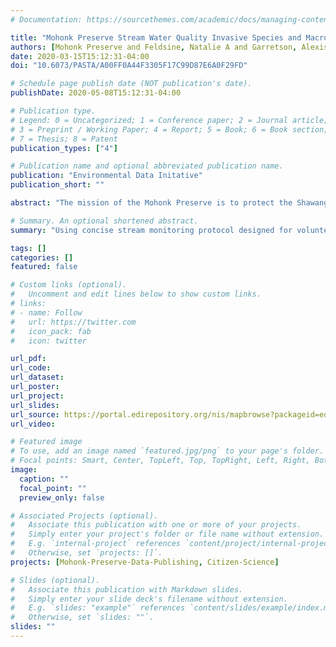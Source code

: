 ```yaml
---
# Documentation: https://sourcethemes.com/academic/docs/managing-content/

title: "Mohonk Preserve Stream Water Quality Invasive Species and Macroinvertebrate Sampling From 2017 Present"
authors: [Mohonk Preserve and Feldsine, Natalie A and Garretson, Alexis C and Kathe, Jessica J and Long, Elizabeth C and Montoya, Anthony J and Napoli, Megan M and Wander, Heather and Citizen Science Volunteers]
date: 2020-03-15T15:12:31-04:00
doi: "10.6073/PASTA/A00FF0A44F3305F17C99D87E6A0F29FD"

# Schedule page publish date (NOT publication's date).
publishDate: 2020-05-08T15:12:31-04:00

# Publication type.
# Legend: 0 = Uncategorized; 1 = Conference paper; 2 = Journal article;
# 3 = Preprint / Working Paper; 4 = Report; 5 = Book; 6 = Book section;
# 7 = Thesis; 8 = Patent
publication_types: ["4"]

# Publication name and optional abbreviated publication name.
publication: "Environmental Data Initative"
publication_short: ""

abstract: "The mission of the Mohonk Preserve is to protect the Shawangunk Mountains region and inspire people to care for, enjoy, and explore their natural world. Among these 8,000 acres are the vernal pools, permanent springs, tributaries, Humpo Marsh, and the Humpo Kill, and parts of the Kleine Kill and Coxing Kill watersheds within the Hudson River Drainage Basin. Not only are the areas around the Shawangunks established habitats for New York State (NYS) protected species, including an Audubon-designated Important Bird Area, but the watershed also encapsulates more than one agricultural land use area, as well as Rondout Creek, which is an important waterway for the New York City water supply. A conservation plan must be implemented in these areas in particular, keeping in line with the Mohonk Preserves goal to conserve the Shawangunk region for both humans and the greater ecosystem within it. Recognizing the immediate and long-term conservation needs of the streams in this region by employing volunteer data collection will be a catalyst to the Preserves understanding of which environmental threats of this area should be prioritized. The StreamWatch citizen science program will be the newest addition to an array of volunteer research areas, which include collection of weather data, phenology observations, monitoring of peregrine falcon breeding activities, and monitoring of fall hawk migration. Using concise stream monitoring protocol designed for volunteer safety and maximum data accuracy, StreamWatch will evaluate water quality using an array of parameters. Following thorough observation and assessment (which will include analyzing appearance and smell of the water, shape of the stream, canopy cover, nearby land uses, recent weather, and presence of riparian vegetation including invasive species) water quality will be evaluated by means of temperature, dissolved oxygen, pH, and turbidity measurements, in addition to a macroinvertebrate count. Width and depth will also be measured, being indirect contributors to stream quality. The StreamWatch protocol aims to follow a simple procedure that will yield accurate and useful data from all of these aforementioned parameters in order to confirm relevant needs for riparian buffers, changes in nearby agricultural practices (some of which directly affect portions of the watershed), protection against invasive species, and any other potential solutions to problems these watersheds may be afflicted by presently or in the future. Volunteer involvement in this stream water sampling process will encourage the concept of stewardship among visitors of the preserve, while simultaneously honing in on and pursuing various conservation goals."

# Summary. An optional shortened abstract.
summary: "Using concise stream monitoring protocol designed for volunteer safety and maximum data accuracy, StreamWatch will evaluate water quality using an array of parameters."

tags: []
categories: []
featured: false

# Custom links (optional).
#   Uncomment and edit lines below to show custom links.
# links:
# - name: Follow
#   url: https://twitter.com
#   icon_pack: fab
#   icon: twitter

url_pdf:
url_code:
url_dataset:
url_poster:
url_project:
url_slides:
url_source: https://portal.edirepository.org/nis/mapbrowse?packageid=edi.399.2
url_video:

# Featured image
# To use, add an image named `featured.jpg/png` to your page's folder. 
# Focal points: Smart, Center, TopLeft, Top, TopRight, Left, Right, BottomLeft, Bottom, BottomRight.
image:
  caption: ""
  focal_point: ""
  preview_only: false

# Associated Projects (optional).
#   Associate this publication with one or more of your projects.
#   Simply enter your project's folder or file name without extension.
#   E.g. `internal-project` references `content/project/internal-project/index.md`.
#   Otherwise, set `projects: []`.
projects: [Mohonk-Preserve-Data-Publishing, Citizen-Science]

# Slides (optional).
#   Associate this publication with Markdown slides.
#   Simply enter your slide deck's filename without extension.
#   E.g. `slides: "example"` references `content/slides/example/index.md`.
#   Otherwise, set `slides: ""`.
slides: ""
---
```

